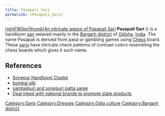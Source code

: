 ```yaml
---
title: Pasapali Sari
permalink: /Pasapali_Sari/
---
```


[right\|180px\|thumb\|An intricate weave of Pasapali
Sari](/File:Pasapalli.jpg "wikilink") **Pasapali Sari** () is a handloom
[sari](/sari "wikilink") weaved mainly in the [Bargarh
district](/Bargarh_district "wikilink") of [Odisha](/Odisha "wikilink"),
[India](/India "wikilink"). The name Pasapali is derived from pasā or
gambling games using [Chess](/Chess "wikilink") board. These
[saris](/sari "wikilink") have intricate check patterns of contrast
colors resembling the chess boards which gives it such name.

## References

-   [Sonepur Handloom
    Cluster](http://www.indianhandloomscluster-dchl.net/Sonepur/index1.asp)
-   [bomkai
    silk](http://www.123orissa.com/onlineshopping/i.asp?c=Sarees%20N%20Dresses&s=Bomkai%20Sarees)
-   [sambalpuri and sonepuri patta
    saree](http://www.villagekraft.com/sambalpuri_silk_sari)
-   [Deal inked with national brands to promote state
    products](http://www.telegraphindia.com/1101123/jsp/orissa/story_13209136.jsp)

[Category:Saris](/Category:Saris "wikilink")
[Category:Dresses](/Category:Dresses "wikilink") [Category:Odia
culture](/Category:Odia_culture "wikilink") [Category:Bargarh
district](/Category:Bargarh_district "wikilink")
